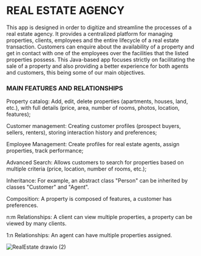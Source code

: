 # REAL ESTATE AGENCY 
This app is designed in order to digitize and streamline the processes of a real estate agency. It provides a centralized platform for managing properties, clients, employees and the entire lifecycle of a real estate transaction. Customers can enquire about the availability of a property and get in contact with one of the employees over the facilities that the listed properties possess. This Java-based app focuses strictly on facilitating the sale of a property and also providing a better experience for both agents and customers, this being some of our main objectives.

### MAIN FEATURES AND RELATIONSHIPS

Property catalog: Add, edit, delete properties (apartments, houses, land, etc.), with full details (price, area, number of rooms, photos, location, features);

Customer management: Creating customer profiles (prospect buyers, sellers, renters), storing interaction history and preferences;

Employee Management: Create profiles for real estate agents, assign properties, track performance;

Advanced Search: Allows customers to search for properties based on multiple criteria (price, location, number of rooms, etc.);

Inheritance: For example, an abstract class "Person" can be inherited by classes "Customer" and "Agent".

Composition: A property is composed of features, a customer has preferences.

n:m Relationships: A client can view multiple properties, a property can be viewed by many clients.

1:n Relationships: An agent can have multiple properties assigned.

![RealEstate drawio (2)](https://github.com/user-attachments/assets/bbad9449-8cc8-43b3-9a29-4457edd75d2e)



